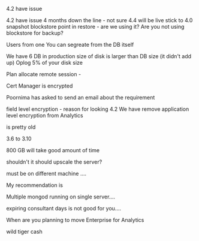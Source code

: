 4.2 have issue

4.2 have issue 
4 months down the line - not sure
4.4 will be live 
stick to 4.0 
snapshot 
blockstore 
point in restore - are we using it?
Are you not using blockstore for backup?

Users from one 
You can segreate from the DB itself 

We have 6 DB in production 
size of disk is larger than DB size (it didn't add up)
Oplog 5% of your disk size

Plan allocate remote session -

Cert Manager is encrypted 

Poornima has asked to send an email about the requirement

field level encryption - reason for looking 4.2
We have remove application level encryption from Analytics


is pretty old 

3.6 to 3.10 

800 GB will take good amount of time

shouldn't it should upscale the server?

must be on different machine ....

My recommendation is 

Multiple mongod running on single server....

expiring consultant days is not good for you....

When are you planning to move Enterprise for Analytics

wild tiger cash 